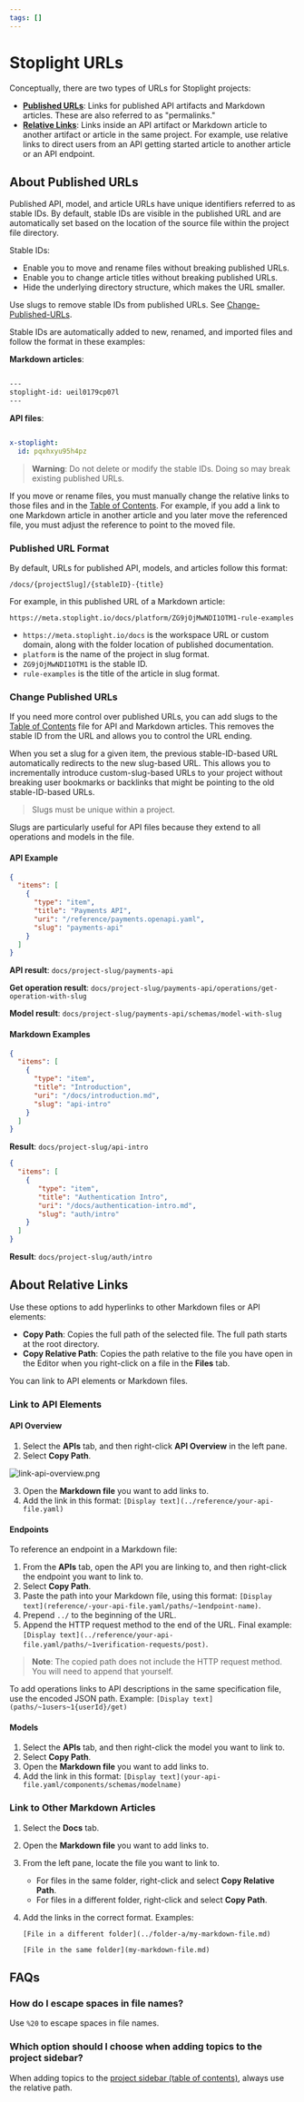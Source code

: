 ```yaml
---
tags: []
---
```


# Stoplight URLs

Conceptually, there are two types of URLs for Stoplight projects:

* **[Published URLs](#about-published-URLs)**: Links for published API artifacts and Markdown articles. These are also referred to as "permalinks." 
* **[Relative Links](#about-relative-links)**: Links inside an API artifact or Markdown article to another artifact or article in the same project. For example, use relative links to direct users from an API getting started article to another article or an API endpoint.

## About Published URLs

Published API, model, and article URLs have unique identifiers referred to as stable IDs. By default, stable IDs are visible in the published URL and are automatically set based on the location of the source file within the project file directory. 

Stable IDs:

- Enable you to move and rename files without breaking published URLs. 
- Enable you to change article titles without breaking published URLs.
- Hide the underlying directory structure, which makes the URL smaller.

Use slugs to remove stable IDs from published URLs. See [Change-Published-URLs](#change-published-urls).

Stable IDs are automatically added to new, renamed, and imported files and follow the format in these examples:

**Markdown articles**: 
```markdown

---
stoplight-id: ueil0179cp07l
---
````

**API files**: 
```YAML

x-stoplight:
  id: pqxhxyu95h4pz
```

<!-- theme: warning -->
> **Warning**: Do not delete or modify the stable IDs. Doing so may break existing published URLs.  

If you move or rename files, you must manually change the relative links to those files and in the [Table of Contents](Sidebar/d.table-of-contents.md). For example, if you add a link to one Markdown article in another article and you later move the referenced file, you must adjust the reference to point to the moved file. 

### Published URL Format

By default, URLs for published API, models, and articles follow this format:

`/docs/{projectSlug]/{stableID}-{title}`

For example, in this published URL of a Markdown article:

`https://meta.stoplight.io/docs/platform/ZG9jOjMwNDI1OTM1-rule-examples`

* `https://meta.stoplight.io/docs` is the workspace URL or custom domain, along with the folder location of published documentation.
* `platform` is the name of the project in slug format.
* `ZG9jOjMwNDI1OTM1` is the stable ID.
* `rule-examples` is the title of the article in slug format.

### Change Published URLs

If you need more control over published URLs, you can add slugs to the [Table of Contents](Sidebar/d.table-of-contents.md) file for API and Markdown articles. This removes the stable ID from the URL and allows you to control the URL ending. 

When you set a slug for a given item, the previous stable-ID-based URL automatically redirects to the new slug-based URL. This allows you to incrementally introduce custom-slug-based URLs to your project without breaking user bookmarks or backlinks that might be pointing to the old stable-ID-based URLs.

> Slugs must be unique within a project.

Slugs are particularly useful for API files because they extend to all operations and models in the file. 

#### API Example

<!-- title: Your toc.json File -->
```json
{
  "items": [
    {
      "type": "item",
      "title": "Payments API",
      "uri": "/reference/payments.openapi.yaml",
      "slug": "payments-api"
    }
  ]
}

```
**API result**: `docs/project-slug/payments-api`

**Get operation result**: `docs/project-slug/payments-api/operations/get-operation-with-slug`

**Model result**: `docs/project-slug/payments-api/schemas/model-with-slug`

#### Markdown Examples

<!--
title: Simple Markdown Slug
-->
```json
{
  "items": [
    {
      "type": "item",
      "title": "Introduction",
      "uri": "/docs/introduction.md",
      "slug": "api-intro"
    }
  ]
}
```
**Result**: `docs/project-slug/api-intro`

<!--
title: Markdown with Nested Slug
-->
```json
{
  "items": [
    {
       "type": "item",
       "title": "Authentication Intro",
       "uri": "/docs/authentication-intro.md",
       "slug": "auth/intro"
    }
  ]
}
```
**Result**: `docs/project-slug/auth/intro`

## About Relative Links

Use these options to add hyperlinks to other Markdown files or API elements: 

* **Copy Path**: Copies the full path of the selected file. The full path starts at the root directory.
* **Copy Relative Path**: Copies the path relative to the file you have open in the Editor when you right-click on a file in the **Files** tab. 

You can link to API elements or Markdown files.

### Link to API Elements

#### API Overview

1. Select the **APIs** tab, and then right-click **API Overview** in the left pane.
2. Select **Copy Path**. 

![link-api-overview.png](https://stoplight.io/api/v1/projects/cHJqOjI/images/Rr0cCDrLpB0)

3. Open the **Markdown file** you want to add links to.
4. Add the link in this format:
   `[Display text](../reference/your-api-file.yaml)`

#### Endpoints

To reference an endpoint in a Markdown file:

1. From the **APIs** tab, open the API you are linking to, and then right-click the endpoint you want to link to.
2. Select **Copy Path**.
3. Paste the path into your Markdown file, using this format:
        `[Display text](reference/-your-api-file.yaml/paths/~1endpoint-name)`.
4. Prepend `../` to the beginning of the URL. 
4. Append the HTTP request method to the end of the URL. Final example:
        `[Display text](../reference/your-api-file.yaml/paths/~1verification-requests/post)`.

> **Note**: The copied path does not include the HTTP request method. You will need to append that yourself.

To add operations links to API descriptions in the same specification file, use the encoded JSON path. Example:
        `[Display text](paths/~1users~1{userId}/get)`

#### Models

1. Select the **APIs** tab, and then right-click the model you want to link to.
2. Select **Copy Path**. 
3. Open the **Markdown file** you want to add links to.
4. Add the link in this format: `[Display text](your-api-file.yaml/components/schemas/modelname)`

### Link to Other Markdown Articles

1. Select the **Docs** tab.

2. Open the **Markdown file** you want to add links to.

3. From the left pane, locate the file you want to link to.
   * For files in the same folder, right-click and select **Copy Relative Path**. 
   * For files in a different folder, right-click and select **Copy Path**.

4. Add the links in the correct format. Examples:

   `[File in a different folder](../folder-a/my-markdown-file.md)`

   `[File in the same folder](my-markdown-file.md)`

## FAQs

### How do I escape spaces in file names?
   
Use `%20` to escape spaces in file names.
   
### Which option should I choose when adding topics to the project sidebar?
   
When adding topics to the [project sidebar (table of contents)](Sidebar/d.table-of-contents.md), always use the relative path.


